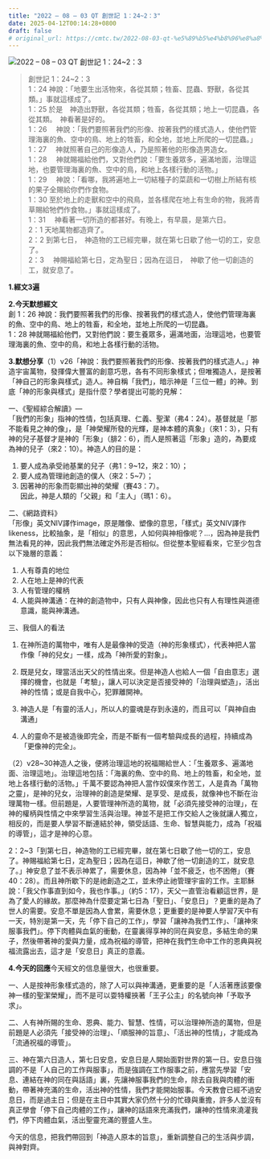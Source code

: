 ```yaml
---
title: "2022 – 08 – 03 QT 創世記 1：24~2：3"
date: 2025-04-12T00:14:28+0800
draft: false
# original_url: https://cmtc.tw/2022-08-03-qt-%e5%89%b5%e4%b8%96%e8%a8%98-1%ef%bc%9a242%ef%bc%9a3
---
```


![2022 – 08 – 03 QT 創世記 1：24\~2：3](/images/qt.jpg  "2022 – 08 – 03 QT 創世記 1：24\~2：3")

> 創世記 1：24\~2：3  
> 1：24 神說：「地要生出活物來，各從其類；牲畜、昆蟲、野獸，各從其類。」事就這樣成了。  
> 1：25 於是　神造出野獸，各從其類；牲畜，各從其類；地上一切昆蟲，各從其類。　神看著是好的。  
> 1：26 　神說：「我們要照著我們的形像、按著我們的樣式造人，使他們管理海裏的魚、空中的鳥、地上的牲畜，和全地，並地上所爬的一切昆蟲。」  
> 1：27 　神就照著自己的形像造人，乃是照著他的形像造男造女。  
> 1：28 　神就賜福給他們，又對他們說：「要生養眾多，遍滿地面，治理這地，也要管理海裏的魚、空中的鳥，和地上各樣行動的活物。」  
> 1：29 　神說：「看哪，我將遍地上一切結種子的菜蔬和一切樹上所結有核的果子全賜給你們作食物。  
> 1：30 至於地上的走獸和空中的飛鳥，並各樣爬在地上有生命的物，我將青草賜給牠們作食物。」事就這樣成了。  
> 1：31 　神看著一切所造的都甚好。有晚上，有早晨，是第六日。  
> 2：1 天地萬物都造齊了。  
> 2：2 到第七日，　神造物的工已經完畢，就在第七日歇了他一切的工，安息了。  
> 2：3 　神賜福給第七日，定為聖日；因為在這日，　神歇了他一切創造的工，就安息了。

**1.經文3遍**

**2.今天默想經文**  
創 1：26 神說：我們要照著我們的形像、按著我們的樣式造人，使他們管理海裏的魚、空中的鳥、地上的牲畜，和全地，並地上所爬的一切昆蟲。  
1：28 神就賜福給他們，又對他們說：要生養眾多，遍滿地面，治理這地，也要管理海裏的魚、空中的鳥，和地上各樣行動的活物。

**3.默想分享**（1）v26「神說：我們要照著我們的形像、按著我們的樣式造人。」神造宇宙萬物，發揮偉大豐富的創意巧思，各有不同形象樣式；但唯獨造人，是按著「神自己的形象與樣式」造人。神自稱「我們」，暗示神是「三位一體」的神。到底「神的形象與樣式」是指什麼？學者提出可能的見解：

一、《聖經綜合解讀》—  
「我們的形象」指神的性情，包括真理、仁義、聖潔（弗4：24）。基督就是「那不能看見之神的像」，是「神榮耀所發的光輝，是神本體的真象」（來1：3），只有神的兒子基督才是神的「形象」（腓2：6），而人是照著這「形象」造的，為要成為神的兒子（來2：10）。神造人的目的是：  
1. 要人成為承受祂基業的兒子（弗1：9\~12，來2：10）；  
2. 要人成為管理祂創造的僕人（來2：5\~7）；  
3. 因著神的形象而彰顯出神的榮耀（賽43：7）。  
因此，神是人類的「父親」和「主人」（瑪1：6）。

二、《網路資料》  
「形像」英文NIV譯作image，原是雕像、塑像的意思，「樣式」英文NIV譯作likeness，比較抽象，是「相似」的意思，人如何與神相像呢？…，因為神是我們無法看見的神，因此我們無法確定外形是否相似。但從整本聖經看來，它至少包含以下幾層的意義：  
1. 人有尊貴的地位  
2. 人在地上是神的代表  
3. 人有管理的權柄  
4. 人能與神溝通：在神的創造物中，只有人與神像，因此也只有人有理性與道德意識，能與神溝通。

三、我個人的看法  
1. 在神所造的萬物中，唯有人是最像神的受造（神的形象樣式），代表神把人當作像「神的兒女」一樣，成為「神所愛的對象」。

2. 既是兒女，理當活出天父的性情出來。但是神造人也給人一個「自由意志」選擇的機會，也就是「考驗」，讓人可以決定是否接受神的「治理與塑造」，活出神的性情；或是自我中心，犯罪離開神。

3. 神造人是「有靈的活人」，所以人的靈魂是存到永遠的，而且可以「與神自由溝通」

4. 人的靈命不是被造後即完全，而是不斷有一個考驗與成長的過程，持續成為「更像神的完全」。

（2）v28\~30神造人之後，便將治理這地的祝福賜給世人：「生養眾多、遍滿地面、治理這地」。治理這地包括：「海裏的魚、空中的鳥、地上的牲畜，和全地，並地上各樣行動的活物。」千萬不要認為神把人當作奴僕來作苦工，人是貴為「萬物之靈」，是神的兒女，治理神的創造是榮耀、是享受、是成長，就像神也不斷在治理萬物一樣。但前題是，人要管理神所造的萬物，就「必須先接受神的治理」，在神的權柄與性情之中來學習生活與治理。神並不是把工作交給人之後就讓人獨立，相反的，而是要人學習不斷連結於神，領受話語、生命、智慧與能力，成為「祝福的導管」，這才是神的心意。

2：2\~3「到第七日，神造物的工已經完畢，就在第七日歇了他一切的工，安息了。神賜福給第七日，定為聖日；因為在這日，神歇了他一切創造的工，就安息了。」神安息了並不表示神累了，需要休息，因為神「並不疲乏，也不困倦」（賽40：28）。而且神所歇下的是祂創造之工，並未停止祂管理宇宙的工作。主耶穌說：「我父作事直到如今，我也作事。」（約5：17），天父一直管治看顧這世界，是為了愛人的緣故。那麼神為什麼要定第七日為「聖日」、「安息日」？更重的是為了世人的需要。安息不單是因為人會累，需要休息；更重要的是神要人學習7天中有一天，特別是第一天，先「停下自己的工作」，學習「讓神為我們工作」、「讓神來服事我們」。停下肉體與血氣的衝動，在靈裏得享神的同在與安息，多結生命的果子，然後帶著神的愛與力量，成為祝福的導管，把神在我們生命中工作的恩典與祝福流露出去，這才是「安息日」真正的意義。

**4.今天的回應**今天經文的信息量很大，也很重要。

一、人是按神形象樣式造的，除了人可以與神溝通，更重要的是「人活著應該要像神一樣的聖潔榮耀」，而不是可以耍特權挾著「王子公主」的名號向神「予取予求」。

二、人有神所賜的生命、恩典、能力、智慧、性情，可以治理神所造的萬物，但是前題是人必須先「接受神的治理」、「順服神的旨意」、「活出神的性情」，才能成為「流通祝福的導管」。

三、神在第六日造人，第七日安息，安息日是人開始面對世界的第一日。安息日強調的不是「人自己的工作與服事」，而是強調在工作服事之前，應當先學習「安息、連結在神的同在與話語」裏，先讓神服事我們的生命，除去自我與肉體的衝動，帶著神充滿的生命，活出神的性情，我們才能開始服事。今天教會已經不過安息日，而是過主日；但是在主日中其實大家仍然十分的忙碌與重擔，許多人並沒有真正學會「停下自己肉體的工作」，讓神的話語來充滿我們，讓神的性情來澆灌我們，停下肉體血氣，活出聖靈充滿的豐盛人生。

今天的信息，把我們帶回到「神造人原本的旨意」，重新調整自己的生活與步調，與神對齊。